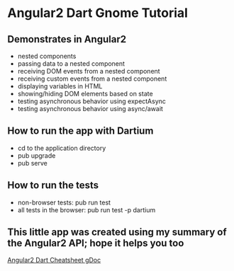 # Angular2 Dart Gnome Tutorial

## Demonstrates in Angular2
 - nested components
 - passing data to a nested component
 - receiving DOM events from a nested component
 - receiving custom events from a nested component
 - displaying variables in HTML
 - showing/hiding DOM elements based on state
 - testing asynchronous behavior using expectAsync
 - testing asynchronous behavior using async/await

## How to run the app with Dartium
 - cd to the application directory
 - pub upgrade
 - pub serve
 
## How to run the tests
 - non-browser tests: pub run test
 - all tests in the browser: pub run test -p dartium
 
## This little app was created using my summary of the Angular2 API; hope it helps you too
[Angular2 Dart Cheatsheet gDoc](https://docs.google.com/document/d/1FYyA-b9rc2UtlYyQXjW7lx4Y08MSpuWcbbuqVCxHga0/edit#heading=h.34sus6g4zss3)